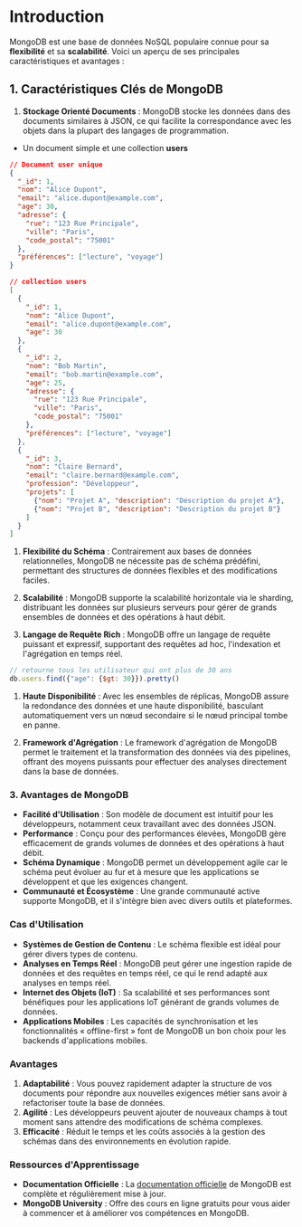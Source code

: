# Introduction 

MongoDB est une base de données NoSQL populaire connue pour sa **flexibilité** et sa **scalabilité**. Voici un aperçu de ses principales caractéristiques et avantages :

## 1. Caractéristiques Clés de MongoDB

1. **Stockage Orienté Documents** : MongoDB stocke les données dans des documents similaires à JSON, ce qui facilite la correspondance avec les objets dans la plupart des langages de programmation.
   

- Un document simple et une collection **users**

```json
// Document user unique
{
  "_id": 1,
  "nom": "Alice Dupont",
  "email": "alice.dupont@example.com",
  "age": 30,
  "adresse": {
    "rue": "123 Rue Principale",
    "ville": "Paris",
    "code_postal": "75001"
  },
  "préférences": ["lecture", "voyage"]
}

// collection users
[
  {
    "_id": 1,
    "nom": "Alice Dupont",
    "email": "alice.dupont@example.com",
    "age": 30
  },
  {
    "_id": 2,
    "nom": "Bob Martin",
    "email": "bob.martin@example.com",
    "age": 25,
    "adresse": {
      "rue": "123 Rue Principale",
      "ville": "Paris",
      "code_postal": "75001"
    },
    "préférences": ["lecture", "voyage"]
  },
  {
    "_id": 3,
    "nom": "Claire Bernard",
    "email": "claire.bernard@example.com",
    "profession": "Développeur",
    "projets": [
      {"nom": "Projet A", "description": "Description du projet A"},
      {"nom": "Projet B", "description": "Description du projet B"}
    ]
  }
]

```

1. **Flexibilité du Schéma** : Contrairement aux bases de données relationnelles, MongoDB ne nécessite pas de schéma prédéfini, permettant des structures de données flexibles et des modifications faciles.

1. **Scalabilité** : MongoDB supporte la scalabilité horizontale via le sharding, distribuant les données sur plusieurs serveurs pour gérer de grands ensembles de données et des opérations à haut débit.

1. **Langage de Requête Rich** : MongoDB offre un langage de requête puissant et expressif, supportant des requêtes ad hoc, l'indexation et l'agrégation en temps réel.

```js
// retourne tous les utilisateur qui ont plus de 30 ans
db.users.find({"age": {$gt: 30}}).pretty()
```

1. **Haute Disponibilité** : Avec les ensembles de réplicas, MongoDB assure la redondance des données et une haute disponibilité, basculant automatiquement vers un nœud secondaire si le nœud principal tombe en panne.

1. **Framework d'Agrégation** : Le framework d'agrégation de MongoDB permet le traitement et la transformation des données via des pipelines, offrant des moyens puissants pour effectuer des analyses directement dans la base de données.

### 3. Avantages de MongoDB

- **Facilité d'Utilisation** : Son modèle de document est intuitif pour les développeurs, notamment ceux travaillant avec des données JSON.
- **Performance** : Conçu pour des performances élevées, MongoDB gère efficacement de grands volumes de données et des opérations à haut débit.
- **Schéma Dynamique** : MongoDB permet un développement agile car le schéma peut évoluer au fur et à mesure que les applications se développent et que les exigences changent.
- **Communauté et Écosystème** : Une grande communauté active supporte MongoDB, et il s'intègre bien avec divers outils et plateformes.

### Cas d'Utilisation

- **Systèmes de Gestion de Contenu** : Le schéma flexible est idéal pour gérer divers types de contenu.
- **Analyses en Temps Réel** : MongoDB peut gérer une ingestion rapide de données et des requêtes en temps réel, ce qui le rend adapté aux analyses en temps réel.
- **Internet des Objets (IoT)** : Sa scalabilité et ses performances sont bénéfiques pour les applications IoT générant de grands volumes de données.
- **Applications Mobiles** : Les capacités de synchronisation et les fonctionnalités « offline-first » font de MongoDB un bon choix pour les backends d'applications mobiles.

### Avantages

1. **Adaptabilité** : Vous pouvez rapidement adapter la structure de vos documents pour répondre aux nouvelles exigences métier sans avoir à refactoriser toute la base de données.
2. **Agilité** : Les développeurs peuvent ajouter de nouveaux champs à tout moment sans attendre des modifications de schéma complexes.
3. **Efficacité** : Réduit le temps et les coûts associés à la gestion des schémas dans des environnements en évolution rapide.

### Ressources d'Apprentissage

- **Documentation Officielle** : La [documentation officielle](https://docs.mongodb.com/) de MongoDB est complète et régulièrement mise à jour.
- **MongoDB University** : Offre des cours en ligne gratuits pour vous aider à commencer et à améliorer vos compétences en MongoDB.


